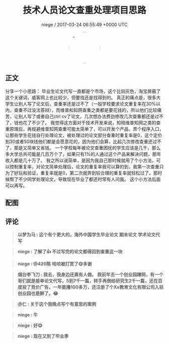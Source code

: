 <h1 align="center">技术人员论文查重处理项目思路</h1>
<p align="center">
    <a>niege / 2017-03-24 06:55:49 &#43;0000 UTC</a>
</p>

<div align="center">
    <img src="https://images.zsxq.com/Fl7mpUdfN6iS8EYQh7lJqU5pnXzI?e=1590940799&amp;token=kIxbL07-8jAj8w1n4s9zv64FuZZNEATmlU_Vm6zD:YB17ai-Kjrn6Km0zdM4CccXkteQ=" width="100" height="100" style="border:1px solid;border-radius:50%; color:#ffffff"/>
</div>

## 正文

<div>
分享一个小思路：
毕业生论文代写一直都是个市场，这个比较灰色，淘宝屏蔽了这个关键词，威客网上也比较少，但要找还是找得到的。
真正的痛点是，很多大学生让别人写了论文后，查重率还是过不了（一般学校要求论文重复率在30%以内，查重不过没法答辩），而维普和知网查重之类都是要花钱的，所以他们比较痛苦，让别人写了或者自己ctrl cv了论文，几次想办法费劲修改几次查重都还是过不了，钱也花了不少了。
我觉得这方面对于技术开发来说，知晓维普知网之类的查重原理后，再规避维普知网查重可能太简单了，可以开发个产品，弄个程序入口，让那些学生花钱自行处理论文，被处理过的论文部分查重时重复率是0，这个定价到30或者50块钱他们都是会愿意花的，因为他们会算，比起几次修改查重还过不了，那是又简单又省钱。
一个学校每年被论文查重困扰的学生应该是几千，那么多大学总共可能是几百万个了，如果只有1%的人通过这个产品来解决问题，那年收入都是几十万了。
我之所以说简单，是因为我自己那时候就用了个小方法，可以控制重复率，对论文简单处理后，论文的重复率我可以算的到，我第一次查重只为了好玩和验证，重复率就是0，第二次就弄到较合理的重复率就轻松过了。那时候帮了不少同学处理论文，导致现在毕业了都还时常有人问我。
这个小方法后面可以再写。
</div>

## 配图
<div class="image" align="center">

</div>

## 评论

<div align="left">
<div>

<blockquote >
<span> <strong>以梦为马 : 这个有个更大的，海外中国学生毕业论文 期末论文 学术论文代写 </strong></span>
</blockquote>

<blockquote >
<span> <strong>niege : 了解了👍 不过写完的论文都得回到查重这一块 </strong></span>
</blockquote>

<blockquote >
<span> <strong>niege : @420陈 哈哈被打赏了😋多谢 </strong></span>
</blockquote>

<blockquote >
<span> <strong>烟台李飞刀 : 我去，我身边还真有人做。
我前年去一个创业园蹭网，有一个哥们就是接单论文代写，5到7千一篇，转手再倒给研究生2千一篇，还在百度投了竞价广告，一年能撸100多万，还注册了个Xx教育文化有限公司入驻创业园也是醉了。😂 </strong></span>
</blockquote>

<blockquote >
<span> <strong>亦仁 : 关于这个我晚点写个有意思的案例 </strong></span>
</blockquote>

<blockquote >
<span> <strong>niege : 牛 </strong></span>
</blockquote>

<blockquote >
<span> <strong>niege : 好😋 </strong></span>
</blockquote>

<blockquote >
<span> <strong>niege : 现在又到了毕业季 </strong></span>
</blockquote>

</div>
</div>